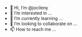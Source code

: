 - 👋 Hi, I’m @jocileny
- 👀 I’m interested in ...
- 🌱 I’m currently learning ...
- 💞️ I’m looking to collaborate on ...
- 📫 How to reach me ...

<!---
jocileny/jocileny is a ✨ special ✨ repository because its `README.md` (this file) appears on your GitHub profile.
You can click the Preview link to take a look at your changes.
--->
